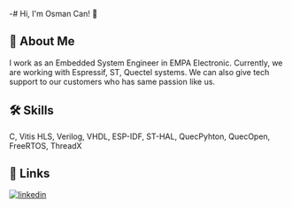 -# Hi, I'm Osman Can! 👋


## 🚀 About Me

I work as an Embedded System Engineer in EMPA Electronic. Currently, we are working with 
Espressif, ST, Quectel systems. We can also give tech support to our customers who has same 
passion like us.

## 🛠 Skills
C, Vitis HLS, Verilog, VHDL, ESP-IDF, ST-HAL, QuecPyhton, QuecOpen, FreeRTOS, ThreadX


## 🔗 Links
[![linkedin](https://img.shields.io/badge/linkedin-0A66C2?style=for-the-badge&logo=linkedin&logoColor=white)](https://www.linkedin.com/in/osman-can-g%C3%BCd%C3%BCl-989963169)
